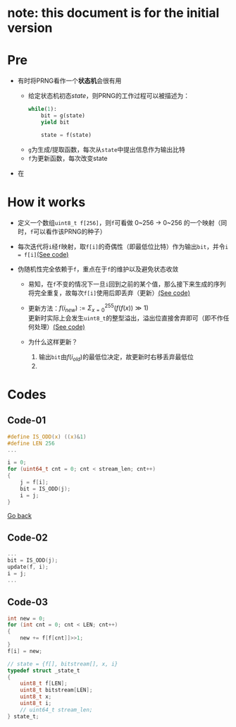 # note: this document is for the initial version

# Pre
- 有时将PRNG看作一个**状态机**会很有用
  - 给定状态机初态$state$，则PRNG的工作过程可以被描述为：
    ```python
    while(1):
        bit = g(state)
        yield bit

        state = f(state)
    ```
  - `g`为生成/提取函数，每次从`state`中提出信息作为输出比特
  - `f`为更新函数，每次改变state

- 在

# How it works

<!-- ## 流程 -->

- 定义一个数组`uint8_t f[256]`，则`f`可看做 0~256 -> 0~256 的一个映射（同时，`f`可以看作该PRNG的种子）

- <a id="code-01-back"></a>每次迭代将`i`经`f`映射，取`f[i]`的奇偶性（即最低位比特）作为输出`bit`，并令`i = f[i]`[(See code)](#code-01)

- 伪随机性完全依赖于`f`，重点在于`f`的维护以及避免状态收敛
  - 易知，在`f`不变的情况下一旦`i`回到之前的某个值，那么接下来生成的序列将完全重复，故每次`f[i]`使用后即丢弃（更新）[(See code)](#code-02)

  - 更新方法：$f(i_{new}):=\Sigma_{x=0}^{255}(f(f(x))\gg1)$<br>
    更新时实际上会发生`uint8_t`的整型溢出，溢出位直接舍弃即可（即不作任何处理）[(See code)](#code-03)

  - 为什么这样更新？
    1. 输出`bit`由$f(i_{old})$的最低位决定，故更新时右移丢弃最低位
    2. 
<!-- ================================================== -->
# Codes
## Code-01
```c
#define IS_ODD(x) ((x)&1)
#define LEN 256
...

i = 0;
for (uint64_t cnt = 0; cnt < stream_len; cnt++)
{
    j = f[i];
    bit = IS_ODD(j);
    i = j;
}
```
[Go back](#code-01-back)

## Code-02
```c
...
bit = IS_ODD(j);
update(f, i);
i = j;
...
```
## Code-03
```c
int new = 0;
for (int cnt = 0; cnt < LEN; cnt++)
{
    new += f[f[cnt]]>>1;
}
f[i] = new;
```

<!-- ================================================== -->
```c
// state = {f[], bitstream[], x, i}
typedef struct _state_t
{
    uint8_t f[LEN];
    uint8_t bitstream[LEN];
    uint8_t x;
    uint8_t i;
    // uint64_t stream_len;
} state_t;
```